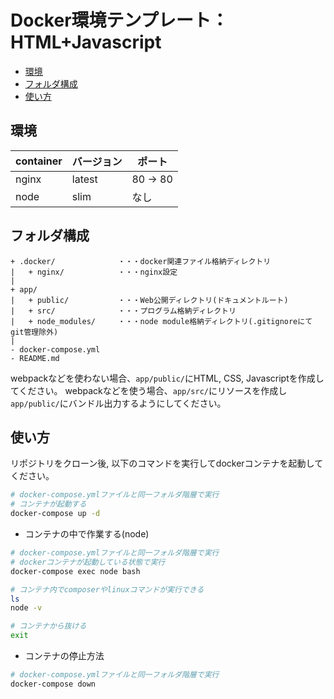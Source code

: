 Docker環境テンプレート：HTML+Javascript
====================

<!-- @import "[TOC]" {cmd="toc" depthFrom=1 depthTo=6 orderedList=false} -->

<!-- code_chunk_output -->

- [環境](#環境)
- [フォルダ構成](#フォルダ構成)
- [使い方](#使い方)

<!-- /code_chunk_output -->

## 環境

| container | バージョン |  ポート  |
| --------- | ---------- | -------- |
| nginx     | latest     | 80 -> 80 |
| node      | slim       | なし     |

## フォルダ構成

```
+ .docker/              ・・・docker関連ファイル格納ディレクトリ
|   + nginx/            ・・・nginx設定
|
+ app/
|   + public/           ・・・Web公開ディレクトリ(ドキュメントルート)
|   + src/              ・・・プログラム格納ディレクトリ
|   + node_modules/     ・・・node module格納ディレクトリ(.gitignoreにてgit管理除外)
|
- docker-compose.yml
- README.md
```

webpackなどを使わない場合、`app/public/`にHTML, CSS, Javascriptを作成してください。
webpackなどを使う場合、`app/src/`にリソースを作成し`app/public/`にバンドル出力するようにしてください。


## 使い方

リポジトリをクローン後, 以下のコマンドを実行してdockerコンテナを起動してください。

```bash
# docker-compose.ymlファイルと同一フォルダ階層で実行
# コンテナが起動する
docker-compose up -d
```

* コンテナの中で作業する(node)

```bash
# docker-compose.ymlファイルと同一フォルダ階層で実行
# dockerコンテナが起動している状態で実行
docker-compose exec node bash

# コンテナ内でcomposerやlinuxコマンドが実行できる
ls
node -v

# コンテナから抜ける
exit
```

* コンテナの停止方法

```bash
# docker-compose.ymlファイルと同一フォルダ階層で実行
docker-compose down
```
